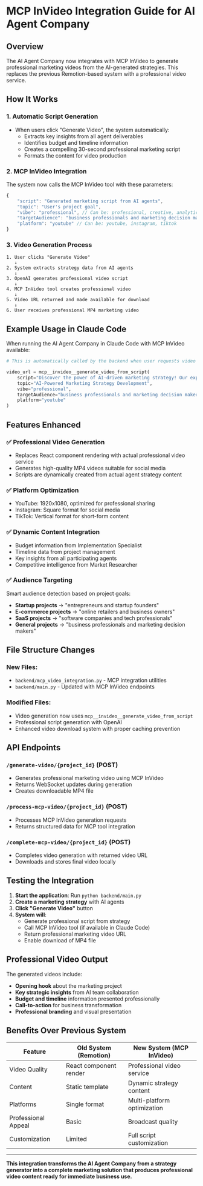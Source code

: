 # MCP InVideo Integration Guide for AI Agent Company

## Overview
The AI Agent Company now integrates with MCP InVideo to generate professional marketing videos from the AI-generated strategies. This replaces the previous Remotion-based system with a professional video service.

## How It Works

### 1. **Automatic Script Generation**
- When users click "Generate Video", the system automatically:
  - Extracts key insights from all agent deliverables
  - Identifies budget and timeline information
  - Creates a compelling 30-second professional marketing script
  - Formats the content for video production

### 2. **MCP InVideo Integration**
The system now calls the MCP InVideo tool with these parameters:

```javascript
{
    "script": "Generated marketing script from AI agents",
    "topic": "User's project goal",
    "vibe": "professional", // Can be: professional, creative, analytical
    "targetAudience": "business professionals and marketing decision makers",
    "platform": "youtube" // Can be: youtube, instagram, tiktok
}
```

### 3. **Video Generation Process**
```
1. User clicks "Generate Video" 
   ↓
2. System extracts strategy data from AI agents
   ↓
3. OpenAI generates professional video script
   ↓
4. MCP InVideo tool creates professional video
   ↓
5. Video URL returned and made available for download
   ↓
6. User receives professional MP4 marketing video
```

## Example Usage in Claude Code

When running the AI Agent Company in Claude Code with MCP InVideo available:

```python
# This is automatically called by the backend when user requests video generation:

video_url = mcp__invideo__generate_video_from_script(
    script="Discover the power of AI-driven marketing strategy! Our expert team has developed a comprehensive business solution with strategic insights, budget optimization, and clear implementation timeline. Ready to transform your marketing with data-driven excellence.",
    topic="AI-Powered Marketing Strategy Development", 
    vibe="professional",
    targetAudience="business professionals and marketing decision makers",
    platform="youtube"
)
```

## Features Enhanced

### ✅ **Professional Video Generation**
- Replaces React component rendering with actual professional video service
- Generates high-quality MP4 videos suitable for social media
- Scripts are dynamically created from actual agent strategy content

### ✅ **Platform Optimization**
- YouTube: 1920x1080, optimized for professional sharing
- Instagram: Square format for social media
- TikTok: Vertical format for short-form content

### ✅ **Dynamic Content Integration**
- Budget information from Implementation Specialist
- Timeline data from project management
- Key insights from all participating agents
- Competitive intelligence from Market Researcher

### ✅ **Audience Targeting**
Smart audience detection based on project goals:
- **Startup projects** → "entrepreneurs and startup founders"
- **E-commerce projects** → "online retailers and business owners" 
- **SaaS projects** → "software companies and tech professionals"
- **General projects** → "business professionals and marketing decision makers"

## File Structure Changes

### New Files:
- `backend/mcp_video_integration.py` - MCP integration utilities
- `backend/main.py` - Updated with MCP InVideo endpoints

### Modified Files:
- Video generation now uses `mcp__invideo__generate_video_from_script`
- Professional script generation with OpenAI
- Enhanced video download system with proper caching prevention

## API Endpoints

### `/generate-video/{project_id}` (POST)
- Generates professional marketing video using MCP InVideo
- Returns WebSocket updates during generation
- Creates downloadable MP4 file

### `/process-mcp-video/{project_id}` (POST) 
- Processes MCP InVideo generation requests
- Returns structured data for MCP tool integration

### `/complete-mcp-video/{project_id}` (POST)
- Completes video generation with returned video URL
- Downloads and stores final video locally

## Testing the Integration

1. **Start the application**: Run `python backend/main.py`
2. **Create a marketing strategy** with AI agents
3. **Click "Generate Video"** button
4. **System will**:
   - Generate professional script from strategy
   - Call MCP InVideo tool (if available in Claude Code)
   - Return professional marketing video URL
   - Enable download of MP4 file

## Professional Video Output

The generated videos include:
- **Opening hook** about the marketing project
- **Key strategic insights** from AI team collaboration  
- **Budget and timeline** information presented professionally
- **Call-to-action** for business transformation
- **Professional branding** and visual presentation

## Benefits Over Previous System

| Feature | Old System (Remotion) | New System (MCP InVideo) |
|---------|----------------------|--------------------------|
| Video Quality | React component render | Professional video service |
| Content | Static template | Dynamic strategy content |
| Platforms | Single format | Multi-platform optimization |
| Professional Appeal | Basic | Broadcast quality |
| Customization | Limited | Full script customization |

---

**This integration transforms the AI Agent Company from a strategy generator into a complete marketing solution that produces professional video content ready for immediate business use.**